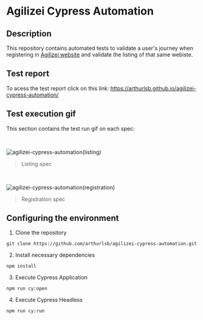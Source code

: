 # Agilizei Cypress Automation
 
## Description
This repository contains automated tests to validate a user's journey when registering in [Agilizei website](https://form-agilizei.netlify.app/) and validate the listing of that same webiste.

## Test report
To acess the test report click on this link: https://arthurlsb.github.io/agilizei-cypress-automation/

## Test execution gif

This section contains the test run gif on each spec:

&nbsp;&nbsp;

![agilizei-cypress-automation(listing)](https://user-images.githubusercontent.com/94870259/150653232-79e4b84c-9de7-4802-ad0d-4cb18044fc3c.gif)
>Listing spec

&nbsp;&nbsp;&nbsp;&nbsp;&nbsp;

![agilizei-cypress-automation(registration)](https://user-images.githubusercontent.com/94870259/150653230-54cbac95-0d54-4946-b89b-87c1b528cd71.gif)
>Registration spec


## Configuring the environment
1. Clone the repository 
```
git clone https://github.com/arthurlsb/agilizei-cypress-automation.git
```
2. Install necessary dependencies 
```
npm install
```
3. Execute Cypress Application
```
npm run cy:open
```
4. Execute Cypress Headless
```
npm run cy:run
```


